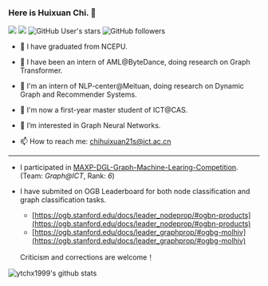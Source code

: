 ### Here is Huixuan Chi. 👋

<!--
**ytchx1999/ytchx1999** is a ✨ _special_ ✨ repository because its `README.md` (this file) appears on your GitHub profile.

Here are some ideas to get you started:

- 🔭 I’m currently working on ...

- 🌱 I’m currently learning ...

- 👯 I’m looking to collaborate on ...

- 🤔 I’m looking for help with ...

- 💬 Ask me about ...

- 📫 How to reach me: ...

- 😄 Pronouns: ...

- ⚡ c: ...
  -->
  
  <!--[![](https://img.shields.io/badge/Google_Scholar-@Huixuan_Chi-success.svg?style=plastic&logo=google-scholar)](https://scholar.google.com.hk/citations?hl=zh-CN&user=mSLoo54AAAAJ) -->

[![](https://img.shields.io/badge/CSDN-@智慧的旋风-red.svg?style=plastic)](https://blog.csdn.net/weixin_41650348/)  [![](https://img.shields.io/badge/知乎-@智慧的旋风-blue.svg?style=plastic&logo=zhihu)](https://www.zhihu.com/people/zhi-hui-de-xuan-feng)   ![GitHub User's stars](https://img.shields.io/github/stars/ytchx1999?affiliations=OWNER&style=social) ![GitHub followers](https://img.shields.io/github/followers/ytchx1999?style=social)

- 🔭 I have graduated from NCEPU.   

- 🔭 I have been an intern of AML@ByteDance, doing research on Graph Transformer.

- 🔭 I'm an intern of NLP-center@Meituan, doing research on Dynamic Graph and Recommender Systems.

- 🔭 I'm now a first-year master student of ICT@CAS.  

- 🌱 I’m interested in Graph Neural Networks.  

- 📫 How to reach me: [chihuixuan21s@ict.ac.cn](#)

  <!--📫 How to reach me: chihuixuan@163.com.-->
---
- I participated in [MAXP-DGL-Graph-Machine-Learing-Competition](https://www.biendata.xyz/competition/maxp_dgl/). (Team: *Graph@ICT*, Rank: *6*)

- I have submited on OGB Leaderboard for both node classification and graph classification tasks.

  - [https://ogb.stanford.edu/docs/leader_nodeprop/#ogbn-products](https://ogb.stanford.edu/docs/leader_nodeprop/#ogbn-products)
  - [https://ogb.stanford.edu/docs/leader_graphprop/#ogbg-molhiv](https://ogb.stanford.edu/docs/leader_graphprop/#ogbg-molhiv) 

  Criticism and corrections are welcome！

<!--I’m currently working on my undergraduate graduation project ([PyG-OGB-Tricks](https://github.com/ytchx1999/PyG-OGB-Tricks)), hoping to get valuable advice from you.-->
<!-- - My Blog: [https://blog.csdn.net/weixin_41650348/](https://blog.csdn.net/weixin_41650348/). -->

![ytchx1999's github stats](https://github-readme-stats.vercel.app/api?username=ytchx1999&theme=radical&show_icons=true) 
